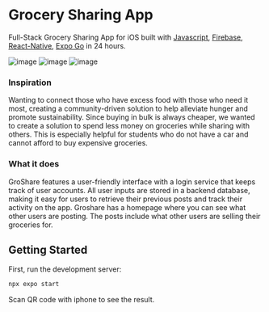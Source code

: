# Grocery Sharing App

Full-Stack Grocery Sharing App for iOS built with [Javascript](hhttps://www.javascript.com/), [Firebase](https://firebase.google.com/), [React-Native](https://reactnative.dev/), [Expo Go](https://expo.dev/go) in 24 hours. 

![image](https://github.com/yuji-sakaguchi/gro-share/assets/92128100/938875b4-0a2c-44c7-84c2-4d11f9bee030)
![image](https://github.com/yuji-sakaguchi/gro-share/assets/92128100/f576a98e-240d-470f-80bc-aba625deeda5)
![image](https://github.com/yuji-sakaguchi/gro-share/assets/92128100/97adf52e-2a4e-4895-bccb-260ecccec10c)

### Inspiration
Wanting to connect those who have excess food with those who need it most, creating a community-driven solution to help alleviate hunger and promote sustainability. 
Since buying in bulk is always cheaper, we wanted to create a solution to spend less money on groceries while sharing with others. This is especially helpful for students who do not have a car and cannot afford to buy expensive groceries.

### What it does

GroShare features a user-friendly interface with a login service that keeps track of user accounts. All user inputs are stored in a backend database, making it easy for users to retrieve their previous posts and track their activity on the app. 
Groshare has a homepage where you can see what other users are posting. The posts include what other users are selling their groceries for.


## Getting Started

First, run the development server:

```bash
npx expo start
```

Scan QR code with iphone to see the result.

<!--
- [Next.js Documentation](https://nextjs.org/docs) - learn about Next.js features and API.
- [Learn Next.js](https://nextjs.org/learn) - an interactive Next.js tutorial.
-->
